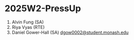 # 2025W2-PressUp
1. Alvin Fung (SA)
2. Riya Vyas (RTE)
3. Daniel Gower-Hall (SA) dgow0002@student.monash.edu